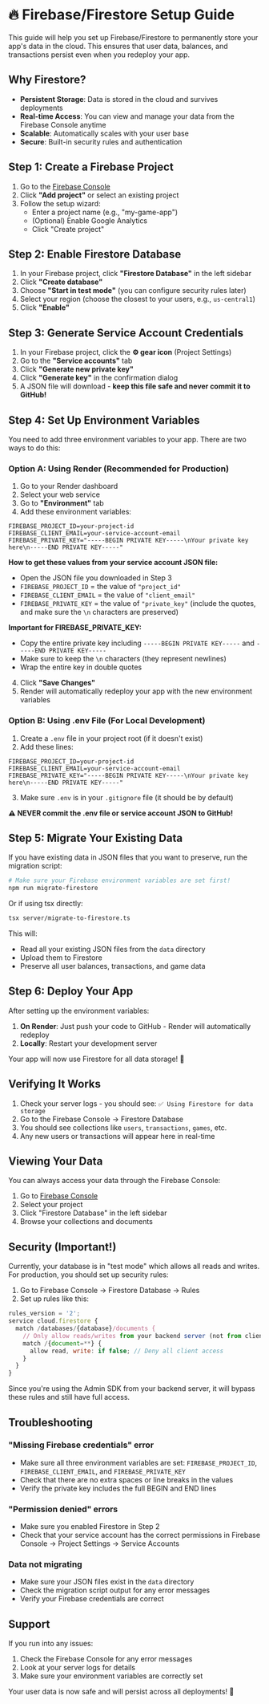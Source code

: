 # 🔥 Firebase/Firestore Setup Guide

This guide will help you set up Firebase/Firestore to permanently store your app's data in the cloud. This ensures that user data, balances, and transactions persist even when you redeploy your app.

## Why Firestore?

- **Persistent Storage**: Data is stored in the cloud and survives deployments
- **Real-time Access**: You can view and manage your data from the Firebase Console anytime
- **Scalable**: Automatically scales with your user base
- **Secure**: Built-in security rules and authentication

## Step 1: Create a Firebase Project

1. Go to the [Firebase Console](https://console.firebase.google.com/)
2. Click **"Add project"** or select an existing project
3. Follow the setup wizard:
   - Enter a project name (e.g., "my-game-app")
   - (Optional) Enable Google Analytics
   - Click "Create project"

## Step 2: Enable Firestore Database

1. In your Firebase project, click **"Firestore Database"** in the left sidebar
2. Click **"Create database"**
3. Choose **"Start in test mode"** (you can configure security rules later)
4. Select your region (choose the closest to your users, e.g., `us-central1`)
5. Click **"Enable"**

## Step 3: Generate Service Account Credentials

1. In your Firebase project, click the **⚙️ gear icon** (Project Settings)
2. Go to the **"Service accounts"** tab
3. Click **"Generate new private key"**
4. Click **"Generate key"** in the confirmation dialog
5. A JSON file will download - **keep this file safe and never commit it to GitHub!**

## Step 4: Set Up Environment Variables

You need to add three environment variables to your app. There are two ways to do this:

### Option A: Using Render (Recommended for Production)

1. Go to your Render dashboard
2. Select your web service
3. Go to **"Environment"** tab
4. Add these environment variables:

```
FIREBASE_PROJECT_ID=your-project-id
FIREBASE_CLIENT_EMAIL=your-service-account-email
FIREBASE_PRIVATE_KEY="-----BEGIN PRIVATE KEY-----\nYour private key here\n-----END PRIVATE KEY-----"
```

**How to get these values from your service account JSON file:**

- Open the JSON file you downloaded in Step 3
- `FIREBASE_PROJECT_ID` = the value of `"project_id"`
- `FIREBASE_CLIENT_EMAIL` = the value of `"client_email"`
- `FIREBASE_PRIVATE_KEY` = the value of `"private_key"` (include the quotes, and make sure the `\n` characters are preserved)

**Important for FIREBASE_PRIVATE_KEY:**
- Copy the entire private key including `-----BEGIN PRIVATE KEY-----` and `-----END PRIVATE KEY-----`
- Make sure to keep the `\n` characters (they represent newlines)
- Wrap the entire key in double quotes

4. Click **"Save Changes"**
5. Render will automatically redeploy your app with the new environment variables

### Option B: Using .env File (For Local Development)

1. Create a `.env` file in your project root (if it doesn't exist)
2. Add these lines:

```env
FIREBASE_PROJECT_ID=your-project-id
FIREBASE_CLIENT_EMAIL=your-service-account-email
FIREBASE_PRIVATE_KEY="-----BEGIN PRIVATE KEY-----\nYour private key here\n-----END PRIVATE KEY-----"
```

3. Make sure `.env` is in your `.gitignore` file (it should be by default)

**⚠️ NEVER commit the .env file or service account JSON to GitHub!**

## Step 5: Migrate Your Existing Data

If you have existing data in JSON files that you want to preserve, run the migration script:

```bash
# Make sure your Firebase environment variables are set first!
npm run migrate-firestore
```

Or if using tsx directly:

```bash
tsx server/migrate-to-firestore.ts
```

This will:
- Read all your existing JSON files from the `data` directory
- Upload them to Firestore
- Preserve all user balances, transactions, and game data

## Step 6: Deploy Your App

After setting up the environment variables:

1. **On Render**: Just push your code to GitHub - Render will automatically redeploy
2. **Locally**: Restart your development server

Your app will now use Firestore for all data storage! 🎉

## Verifying It Works

1. Check your server logs - you should see: `✅ Using Firestore for data storage`
2. Go to the Firebase Console → Firestore Database
3. You should see collections like `users`, `transactions`, `games`, etc.
4. Any new users or transactions will appear here in real-time

## Viewing Your Data

You can always access your data through the Firebase Console:

1. Go to [Firebase Console](https://console.firebase.google.com/)
2. Select your project
3. Click "Firestore Database" in the left sidebar
4. Browse your collections and documents

## Security (Important!)

Currently, your database is in "test mode" which allows all reads and writes. For production, you should set up security rules:

1. Go to Firebase Console → Firestore Database → Rules
2. Set up rules like this:

```javascript
rules_version = '2';
service cloud.firestore {
  match /databases/{database}/documents {
    // Only allow reads/writes from your backend server (not from client apps)
    match /{document=**} {
      allow read, write: if false; // Deny all client access
    }
  }
}
```

Since you're using the Admin SDK from your backend server, it will bypass these rules and still have full access.

## Troubleshooting

### "Missing Firebase credentials" error

- Make sure all three environment variables are set: `FIREBASE_PROJECT_ID`, `FIREBASE_CLIENT_EMAIL`, and `FIREBASE_PRIVATE_KEY`
- Check that there are no extra spaces or line breaks in the values
- Verify the private key includes the full BEGIN and END lines

### "Permission denied" errors

- Make sure you enabled Firestore in Step 2
- Check that your service account has the correct permissions in Firebase Console → Project Settings → Service Accounts

### Data not migrating

- Make sure your JSON files exist in the `data` directory
- Check the migration script output for any error messages
- Verify your Firebase credentials are correct

## Support

If you run into any issues:

1. Check the Firebase Console for any error messages
2. Look at your server logs for details
3. Make sure your environment variables are correctly set

Your user data is now safe and will persist across all deployments! 🎊
